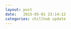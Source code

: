 ```yaml
---
layout: post
date:   2015-05-01 23:14:12
categories: chillhub update
---
```

<div id="linechart"></div>
<script type="text/javascript" src="/images/{{ page.date | date:"%Y-%m-%d" }}/datalog.js"></script>
<script type="text/javascript" src="/images/{{ page.date | date:"%Y-%m-%d" }}/line_chart.js"></script>
<script type="text/javascript">initializeHumidityChart(Firebase, function(data){LineChart.render('#linechart', data); listenForHumidityChange(Firebase, LineChart.update);})</script>
